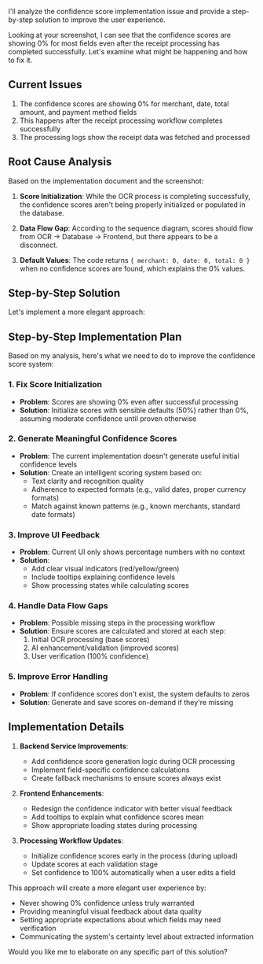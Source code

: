 I'll analyze the confidence score implementation issue and provide a step-by-step solution to improve the user experience.

Looking at your screenshot, I can see that the confidence scores are showing 0% for most fields even after the receipt processing has completed successfully. Let's examine what might be happening and how to fix it.

## Current Issues
1. The confidence scores are showing 0% for merchant, date, total amount, and payment method fields
2. This happens after the receipt processing workflow completes successfully
3. The processing logs show the receipt data was fetched and processed

## Root Cause Analysis

Based on the implementation document and the screenshot:

1. **Score Initialization**: While the OCR process is completing successfully, the confidence scores aren't being properly initialized or populated in the database.

2. **Data Flow Gap**: According to the sequence diagram, scores should flow from OCR → Database → Frontend, but there appears to be a disconnect.

3. **Default Values**: The code returns `{ merchant: 0, date: 0, total: 0 }` when no confidence scores are found, which explains the 0% values.

## Step-by-Step Solution

Let's implement a more elegant approach:

## Step-by-Step Implementation Plan

Based on my analysis, here's what we need to do to improve the confidence score system:

### 1. Fix Score Initialization
- **Problem**: Scores are showing 0% even after successful processing
- **Solution**: Initialize scores with sensible defaults (50%) rather than 0%, assuming moderate confidence until proven otherwise

### 2. Generate Meaningful Confidence Scores
- **Problem**: The current implementation doesn't generate useful initial confidence levels
- **Solution**: Create an intelligent scoring system based on:
  - Text clarity and recognition quality
  - Adherence to expected formats (e.g., valid dates, proper currency formats)
  - Match against known patterns (e.g., known merchants, standard date formats)

### 3. Improve UI Feedback
- **Problem**: Current UI only shows percentage numbers with no context
- **Solution**: 
  - Add clear visual indicators (red/yellow/green)
  - Include tooltips explaining confidence levels
  - Show processing states while calculating scores

### 4. Handle Data Flow Gaps
- **Problem**: Possible missing steps in the processing workflow
- **Solution**: Ensure scores are calculated and stored at each step:
  1. Initial OCR processing (base scores)
  2. AI enhancement/validation (improved scores)
  3. User verification (100% confidence)

### 5. Improve Error Handling
- **Problem**: If confidence scores don't exist, the system defaults to zeros
- **Solution**: Generate and save scores on-demand if they're missing

## Implementation Details

1. **Backend Service Improvements**:
   - Add confidence score generation logic during OCR processing
   - Implement field-specific confidence calculations
   - Create fallback mechanisms to ensure scores always exist

2. **Frontend Enhancements**:
   - Redesign the confidence indicator with better visual feedback
   - Add tooltips to explain what confidence scores mean
   - Show appropriate loading states during processing

3. **Processing Workflow Updates**:
   - Initialize confidence scores early in the process (during upload)
   - Update scores at each validation stage
   - Set confidence to 100% automatically when a user edits a field

This approach will create a more elegant user experience by:
- Never showing 0% confidence unless truly warranted
- Providing meaningful visual feedback about data quality
- Setting appropriate expectations about which fields may need verification
- Communicating the system's certainty level about extracted information

Would you like me to elaborate on any specific part of this solution?